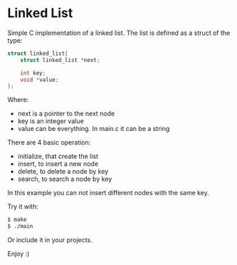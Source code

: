 # Linked List

Simple C implementation of a linked list. 
The list is defined as a struct of the type: 
```c
struct linked_list{
    struct linked_list *next;

    int key; 
    void *value;
};
```

Where: 
 - next is a pointer to the next node
 - key is an integer value
 - value can be everything. In main.c it can be a string

There are 4 basic operation: 
 - initialize, that create the list
 - insert, to insert a new node
 - delete, to delete a node by key
 - search, to search a node by key 

In this example you can not insert different nodes with the same key. 

Try it with: 
```bash
$ make 
$ ./main
```

Or include it in your projects. 

Enjoy :) 